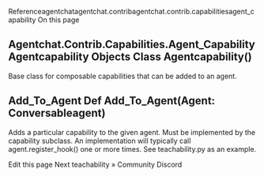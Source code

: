 Referenceagentchatagentchat.contribagentchat.contrib.capabilitiesagent_capability On this page

## Agentchat.Contrib.Capabilities.Agent_Capability Agentcapability Objects Class Agentcapability()

Base class for composable capabilities that can be added to an agent.

## Add_To_Agent Def Add_To_Agent(Agent: Conversableagent)

Adds a particular capability to the given agent. Must be implemented by the capability subclass. An implementation will typically call agent.register_hook() one or more times. See teachability.py as an example.

Edit this page Next teachability »
Community Discord